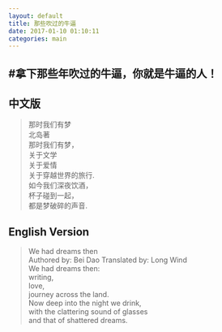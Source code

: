 ```yaml
---
layout: default
title: 那些吹过的牛逼
date: 2017-01-10 01:10:11
categories: main
---
```

#拿下那些年吹过的牛逼，你就是牛逼的人！  
----------
## 中文版  
> 那时我们有梦   
北岛著  
那时我们有梦，       
关于文学  
关于爱情  
关于穿越世界的旅行.    
如今我们深夜饮酒，  
杯子碰到一起，  
> 都是梦破碎的声音.  

## English Version    
>We had dreams then   
Authored by: Bei Dao Translated by: Long Wind  
We had dreams then:  
writing,  
love,  
journey across the land.  
Now deep into the night we drink,  
with the clattering sound of glasses  
>and that of shattered dreams.  
